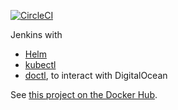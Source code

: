 [![CircleCI](https://circleci.com/gh/dcycle/docker-jenkins-helm.svg?style=svg)](https://circleci.com/gh/dcycle/docker-jenkins-helm)

Jenkins with

* [Helm](https://helm.sh)
* [kubectl](https://kubernetes.io/docs/reference/kubectl/overview/)
* [doctl](https://github.com/digitalocean/doctl), to interact with DigitalOcean

See [this project on the Docker Hub](https://hub.docker.com/r/dcycle/jenkins-helm/).
